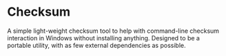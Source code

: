 # Checksum

A simple light-weight checksum tool to help with command-line checksum interaction in Windows without installing anything.
Designed to be a portable utility, with as few external dependencies as possible.

